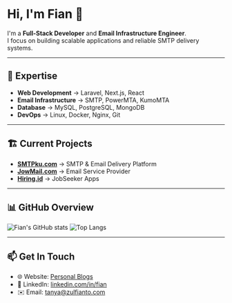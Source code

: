 # Hi, I'm Fian 👋

I'm a **Full-Stack Developer** and **Email Infrastructure Engineer**.  
I focus on building scalable applications and reliable SMTP delivery systems.

---

## 🚀 Expertise
- **Web Development** → Laravel, Next.js, React  
- **Email Infrastructure** → SMTP, PowerMTA, KumoMTA  
- **Database** → MySQL, PostgreSQL, MongoDB  
- **DevOps** → Linux, Docker, Nginx, Git

---

## 🏗️ Current Projects
- **[SMTPku.com](https://smtpku.com)** → SMTP & Email Delivery Platform  
- **[JowMail.com](https://jowmail.com)** → Email Service Provider  
- **[Hiring.id](https://hiring.id)** → JobSeeker Apps

---

## 📊 GitHub Overview
![Fian's GitHub stats](https://github-readme-stats.vercel.app/api?username=fianbiasa&show_icons=true&theme=tokyonight)
![Top Langs](https://github-readme-stats.vercel.app/api/top-langs/?username=fianbiasa&layout=compact&theme=tokyonight)

---

## 📫 Get In Touch
- 🌐 Website: [Personal Blogs](https://zulfianto.com)  
- 💼 LinkedIn: [linkedin.com/in/fian](https://linkedin.com/in/zulfianto)  
- ✉️ Email: tanya@zulfianto.com 
